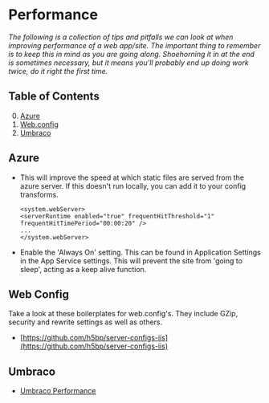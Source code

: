 # Performance

*The following is a collection of tips and pitfalls we can look at when improving performance of a web app/site. The important thing to remember is to keep this in mind as you are going along. Shoehorning it in at the end is sometimes necessary, but it means you'll probably end up doing work twice, do it right the first time.*

## Table of Contents

0. [Azure](#azure)
0. [Web.config](#web-config)
0. [Umbraco](#umbraco)

## Azure
* This will improve the speed at which static files are served from the azure server. If this doesn't run locally, you can add it to your config transforms.
    ```
    <system.webServer>
    <serverRuntime enabled="true" frequentHitThreshold="1" frequentHitTimePeriod="00:00:20" />
    ...
    </system.webServer>
    ```

* Enable the 'Always On' setting. This can be found in Application Settings in the App Service settings. This will prevent the site from 'going to sleep', acting as a keep alive function.

## Web Config

Take a look at these boilerplates for web.config's. They include GZip, security and rewrite settings as well as others.

* [https://github.com/h5bp/server-configs-iis](https://github.com/h5bp/server-configs-iis)

## Umbraco

* [Umbraco Performance](UMBRACO.md#performance)
